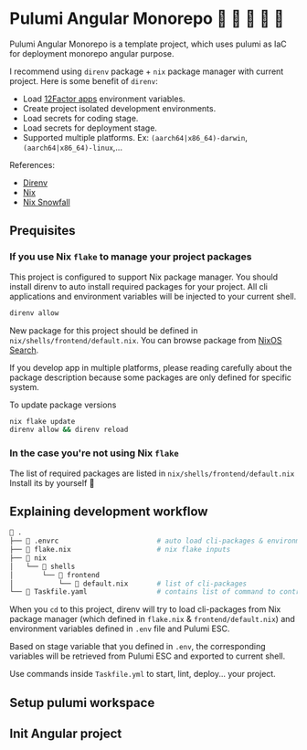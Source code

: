 # Pulumi Angular Monorepo     

Pulumi Angular Monorepo is a template project, which uses pulumi as IaC for
deployment monorepo angular purpose.

I recommend using `direnv` package + `nix` package manager with current project.
Here is some benefit of `direnv`:

- Load [12Factor apps](https://12factor.net/) environment variables.
- Create project isolated development environments.
- Load secrets for coding stage.
- Load secrets for deployment stage.
- Supported multiple platforms. Ex: `(aarch64|x86_64)-darwin`,
  `(aarch64|x86_64)-linux`,...

References:

- [Direnv](https://direnv.net/)
- [Nix](https://nixos.org/)
- [Nix Snowfall](https://snowfall.org/)

## Prequisites

### If you use Nix `flake` to manage your project packages

This project is configured to support Nix package manager. You should install
direnv to auto install required packages for your project. All cli applications
and environment variables will be injected to your current shell.

```bash
direnv allow
```

New package for this project should be defined in
`nix/shells/frontend/default.nix`. You can browse package from
[NixOS Search](https://search.nixos.org/packages).

If you develop app in multiple platforms, please reading carefully about the
package description because some packages are only defined for specific system.

To update package versions

```bash
nix flake update
direnv allow && direnv reload
```

### In the case you're not using Nix `flake`

The list of required packages are listed in `nix/shells/frontend/default.nix`
Install its by yourself 󰱱

## Explaining development workflow

```bash
 .
├──  .envrc                        # auto load cli-packages & environment variables
├──  flake.nix                     # nix flake inputs
├──  nix
│   └──  shells
│       └──  frontend
│           └──  default.nix       # list of cli-packages
└──  Taskfile.yaml                 # contains list of command to control your applications.
```

When you `cd` to this project, direnv will try to load cli-packages from Nix
package manager (which defined in `flake.nix` & `frontend/default.nix`) and
environment variables defined in `.env` file and Pulumi ESC.

Based on stage variable that you defined in `.env`, the corresponding variables
will be retrieved from Pulumi ESC and exported to current shell.

Use commands inside `Taskfile.yml` to start, lint, deploy... your project.

## Setup pulumi workspace

## Init Angular project

